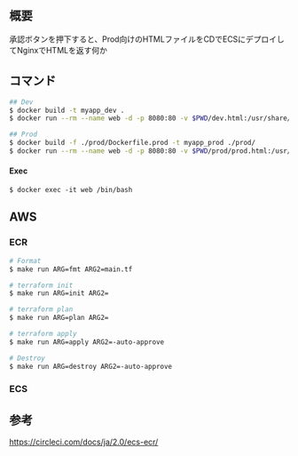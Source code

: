 ## 概要
承認ボタンを押下すると、Prod向けのHTMLファイルをCDでECSにデプロイしてNginxでHTMLを返す何か

## コマンド
```bash
## Dev
$ docker build -t myapp_dev .
$ docker run --rm --name web -d -p 8080:80 -v $PWD/dev.html:/usr/share/nginx/html/dev.html nginx

## Prod
$ docker build -f ./prod/Dockerfile.prod -t myapp_prod ./prod/
$ docker run --rm --name web -d -p 8080:80 -v $PWD/prod/prod.html:/usr/share/nginx/html/prod.html nginx
```

#### Exec
```
$ docker exec -it web /bin/bash
```

## AWS
### ECR
```bash
# Format
$ make run ARG=fmt ARG2=main.tf

# terraform init
$ make run ARG=init ARG2=

# terraform plan
$ make run ARG=plan ARG2=

# terraform apply
$ make run ARG=apply ARG2=-auto-approve

# Destroy
$ make run ARG=destroy ARG2=-auto-approve
```

### ECS

## 参考
https://circleci.com/docs/ja/2.0/ecs-ecr/
